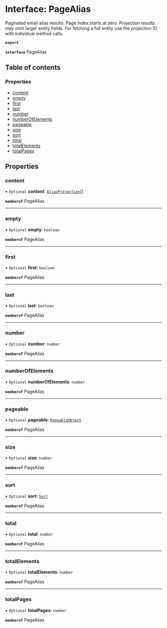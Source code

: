 # Interface: PageAlias

Paginated email alias results. Page index starts at zero. Projection results may omit larger entity fields. For fetching a full entity use the projection ID with individual method calls.

**`export`**

**`interface`** PageAlias

## Table of contents

### Properties

- [content](PageAlias.md#content)
- [empty](PageAlias.md#empty)
- [first](PageAlias.md#first)
- [last](PageAlias.md#last)
- [number](PageAlias.md#number)
- [numberOfElements](PageAlias.md#numberofelements)
- [pageable](PageAlias.md#pageable)
- [size](PageAlias.md#size)
- [sort](PageAlias.md#sort)
- [total](PageAlias.md#total)
- [totalElements](PageAlias.md#totalelements)
- [totalPages](PageAlias.md#totalpages)

## Properties

### content

• `Optional` **content**: [`AliasProjection`](AliasProjection.md)[]

**`memberof`** PageAlias

___

### empty

• `Optional` **empty**: `boolean`

**`memberof`** PageAlias

___

### first

• `Optional` **first**: `boolean`

**`memberof`** PageAlias

___

### last

• `Optional` **last**: `boolean`

**`memberof`** PageAlias

___

### number

• `Optional` **number**: `number`

**`memberof`** PageAlias

___

### numberOfElements

• `Optional` **numberOfElements**: `number`

**`memberof`** PageAlias

___

### pageable

• `Optional` **pageable**: [`PageableObject`](PageableObject.md)

**`memberof`** PageAlias

___

### size

• `Optional` **size**: `number`

**`memberof`** PageAlias

___

### sort

• `Optional` **sort**: [`Sort`](Sort.md)

**`memberof`** PageAlias

___

### total

• `Optional` **total**: `number`

**`memberof`** PageAlias

___

### totalElements

• `Optional` **totalElements**: `number`

**`memberof`** PageAlias

___

### totalPages

• `Optional` **totalPages**: `number`

**`memberof`** PageAlias

